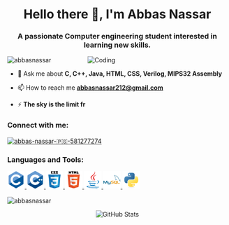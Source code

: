 <h1 align="center">Hello there 👋, I'm Abbas Nassar</h1>
<h3 align="center">A passionate Computer engineering student interested in learning new skills.</h3>
<img align="right" alt="Coding" width="320" src="https://media3.giphy.com/media/v1.Y2lkPTc5MGI3NjExa3JwOXJlaXFiMnhtNzRsa2ZkZmhvdnltemE2eXVmZ2h2dm54ZTdvZiZlcD12MV9pbnRlcm5hbF9naWZfYnlfaWQmY3Q9Zw/YAy9NNu16pYYg/giphy.gif"/>
<p align="left"> <img src="https://komarev.com/ghpvc/?username=abbasnassar&label=Profile%20views&color=0e75b6&style=flat" alt="abbasnassar" /> </p>

- 💬 Ask me about **C, C++, Java, HTML, CSS, Verilog, MIPS32 Assembly**

- 📫 How to reach me **abbasnassar212@gmail.com**

- ⚡ **The sky is the limit fr**

<h3 align="left">Connect with me:</h3>
<p align="left">
<a href="https://linkedin.com/in/abbas-nassar-581277274" target="blank"><img align="center" src="https://raw.githubusercontent.com/rahuldkjain/github-profile-readme-generator/master/src/images/icons/Social/linked-in-alt.svg" alt="abbas-nassar-🇵🇸-581277274" height="30" width="40" /></a>
</p>

<h3 align="left">Languages and Tools:</h3>
<p align="left"> <a href="https://www.cprogramming.com/" target="_blank" rel="noreferrer"> <img src="https://raw.githubusercontent.com/devicons/devicon/master/icons/c/c-original.svg" alt="c" width="40" height="40"/> </a> <a href="https://www.w3schools.com/cpp/" target="_blank" rel="noreferrer"> <img src="https://raw.githubusercontent.com/devicons/devicon/master/icons/cplusplus/cplusplus-original.svg" alt="cplusplus" width="40" height="40"/> </a> <a href="https://www.w3schools.com/css/" target="_blank" rel="noreferrer"> <img src="https://raw.githubusercontent.com/devicons/devicon/master/icons/css3/css3-original-wordmark.svg" alt="css3" width="40" height="40"/> </a> <a href="https://www.w3.org/html/" target="_blank" rel="noreferrer"> <img src="https://raw.githubusercontent.com/devicons/devicon/master/icons/html5/html5-original-wordmark.svg" alt="html5" width="40" height="40"/> </a> <a href="https://www.java.com" target="_blank" rel="noreferrer"> <img src="https://raw.githubusercontent.com/devicons/devicon/master/icons/java/java-original.svg" alt="java" width="40" height="40"/> </a> <a href="https://www.mysql.com/" target="_blank" rel="noreferrer"> <img src="https://raw.githubusercontent.com/devicons/devicon/master/icons/mysql/mysql-original-wordmark.svg" alt="mysql" width="40" height="40"/> </a> <a href="https://www.python.org" target="_blank" rel="noreferrer"> <img src="https://raw.githubusercontent.com/devicons/devicon/master/icons/python/python-original.svg" alt="python" width="40" height="40"/> </a> </p>

<p><img align="center" src="https://github-readme-stats.vercel.app/api/top-langs?username=abbasnassar&show_icons=true&locale=en&layout=compact" alt="abbasnassar" /></p>
<p align="center">
  <img src="https://github-readme-stats.vercel.app/api?username=AbbasNassar&show_icons=true&theme=radical" alt="GitHub Stats" />
</p>
